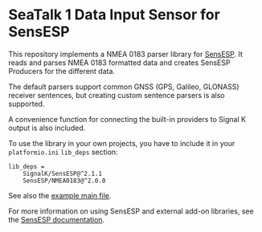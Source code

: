 # SeaTalk 1 Data Input Sensor for SensESP

This repository implements a NMEA 0183 parser library for [SensESP](https://signalk.org/SignalK/SensESP/).
It reads and parses NMEA 0183 formatted data and creates  SensESP Producers for the different data.

The default parsers support common GNSS (GPS, Galileo, GLONASS) receiver sentences, but creating custom sentence parsers is also supported.

A convenience function for connecting the built-in providers to Signal K output is also included.

To use the library in your own projects, you have to include it in your `platformio.ini` `lib_deps` section:

    lib_deps =
        SignalK/SensESP@^2.1.1
        SensESP/NMEA0183@^2.0.0

See also the [example main file](blob/main/examples/gnss_receiver.cpp).

For more information on using SensESP and external add-on libraries, see the [SensESP documentation](https://signalk.org/SensESP/docs/).

